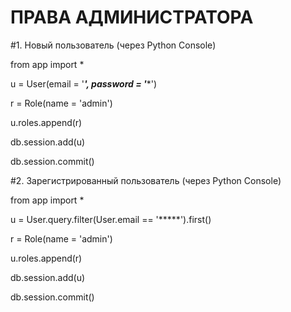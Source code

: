 # ПРАВА АДМИНИСТРАТОРА

#1. Новый пользователь (через Python Console)

from app import *

u = User(email = '*****', password = '******')

r = Role(name = 'admin')

u.roles.append(r)

db.session.add(u)

db.session.commit()

#2. Зарегистрированный пользователь (через Python Console)

from app import *

u = User.query.filter(User.email == '*****').first()

r = Role(name = 'admin')

u.roles.append(r)

db.session.add(u)

db.session.commit()